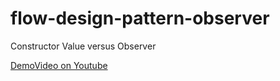 # flow-design-pattern-observer
Constructor Value versus Observer

[DemoVideo on Youtube](https://youtu.be/jVCwFi461TQ)